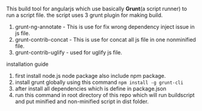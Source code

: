 This build tool for angularjs which use basically **Grunt**(a script runner) to run a script file. the script uses 3 grunt plugin for making build.

1. grunt-ng-annotate - This is use for fix wrong dependency inject issue in js file.
2. grunt-contrib-concat -  This is use for concat all js file in one nonminified file.
3. grunt-contrib-uglify - used for uglify js file.


installation guide

1. first install node.js node package also include npm package.
2. install grunt globally using this command `npm install -g grunt-cli`
3. after install all dependencies which is define in package.json
4. run this command in root directory of this repo which will run buildscript and put minified and non-minified script in dist folder.
